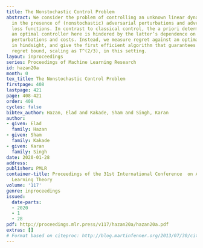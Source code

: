 ```yaml
---
title: The Nonstochastic Control Problem
abstract: We consider the problem of controlling an unknown linear dynamical system
  in the presence of (nonstochastic) adversarial perturbations and adversarial convex
  loss functions. In contrast to classical control, the a priori determination of
  an optimal controller here is hindered by the latter’s dependence on the yet unknown
  perturbations and costs. Instead, we measure regret against an optimal linear policy
  in hindsight, and give the first efficient algorithm that guarantees a sublinear
  regret bound, scaling as T^(2/3), in this setting.
layout: inproceedings
series: Proceedings of Machine Learning Research
id: hazan20a
month: 0
tex_title: The Nonstochastic Control Problem
firstpage: 408
lastpage: 421
page: 408-421
order: 408
cycles: false
bibtex_author: Hazan, Elad and Kakade, Sham and Singh, Karan
author:
- given: Elad
  family: Hazan
- given: Sham
  family: Kakade
- given: Karan
  family: Singh
date: 2020-01-28
address: 
publisher: PMLR
container-title: Proceedings of the 31st International Conference  on Algorithmic
  Learning Theory
volume: '117'
genre: inproceedings
issued:
  date-parts:
  - 2020
  - 1
  - 28
pdf: http://proceedings.mlr.press/v117/hazan20a/hazan20a.pdf
extras: []
# Format based on citeproc: http://blog.martinfenner.org/2013/07/30/citeproc-yaml-for-bibliographies/
---
```

